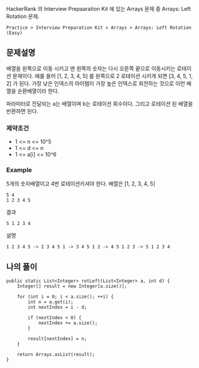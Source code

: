 HackerRank 의 Interview Prepaaration Kit 에 있는 Arrays 문제 중 Arrays: Left Rotation 문제.

`Practice > Interview Preparation Kit > Arrays > Arrays: Left Rotation (Easy)`

## 문제설명

배열을 왼쪽으로 이동 시키고 맨 왼쪽의 숫자는 다시 오른쪽 끝으로 이동시키는 로테이션 문제이다.
예를 들어 [1, 2, 3, 4, 5] 를 왼쪽으로 2 로테이션 시키게 되면 [3, 4, 5, 1, 2] 가 된다.
가장 낮은 인덱스의 아이템이 가장 높은 인덱스로 회전하는 것으로 이런 배열을 순환배열이라 한다.

파라미터로 전달되는 a는 배열이며 b는 로테이션 회수이다. 그리고 로테이션 된 배열을 반환하면 된다.

### 제약조건

* 1 <= n <= 10^5
* 1 <= d <= n
* 1 <= a[i] <= 10^6

### Example

5개의 숫자배열이고 4번 로테이션키셔야 한다.
배열은 [1, 2, 3, 4, 5]
```
5 4
1 2 3 4 5
```

결과
```
5 1 2 3 4
```

설명
```
1 2 3 4 5 -> 2 3 4 5 1 -> 3 4 5 1 2 -> 4 5 1 2 3 -> 5 1 2 3 4
```

## 나의 풀이

```
public static List<Integer> rotLeft(List<Integer> a, int d) {
    Integer[] result = new Integer[a.size()];
    
    for (int i = 0; i < a.size(); ++i) {
        int n = a.get(i);
        int nextIndex = i - d;
        
        if (nextIndex < 0) {
            nextIndex += a.size();
        }
        
        result[nextIndex] = n;
    }
    
    return Arrays.asList(result);
}
```
